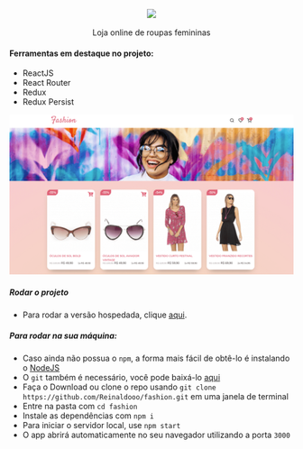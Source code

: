 <p  align="center">
<img  height="200px"  src="./img/js.svg">
</p>

<p  align="center">
Loja online de roupas femininas
</p>

#### Ferramentas em destaque no projeto:

* ReactJS
* React Router
* Redux
* Redux Persist

![Example](/docs/Example.png)

##### Rodar o projeto

* Para rodar a versão hospedada, clique [aqui](https://fashion-reinaldo.netlify.app/).

##### Para rodar na sua máquina:

* Caso ainda não possua o `npm`, a forma mais fácil de obtê-lo é instalando o [NodeJS](https://nodejs.org/en/download/)
* O `git` também é necessário, você pode baixá-lo [aqui](https://git-scm.com/)
* Faça o Download ou clone o repo usando `git clone https://github.com/Reinaldooo/fashion.git` em uma janela de terminal
* Entre na pasta com `cd fashion`
* Instale as dependências com `npm i`
* Para iniciar o servidor local, use `npm start`
* O app abrirá automaticamente no seu navegador utilizando a porta `3000`